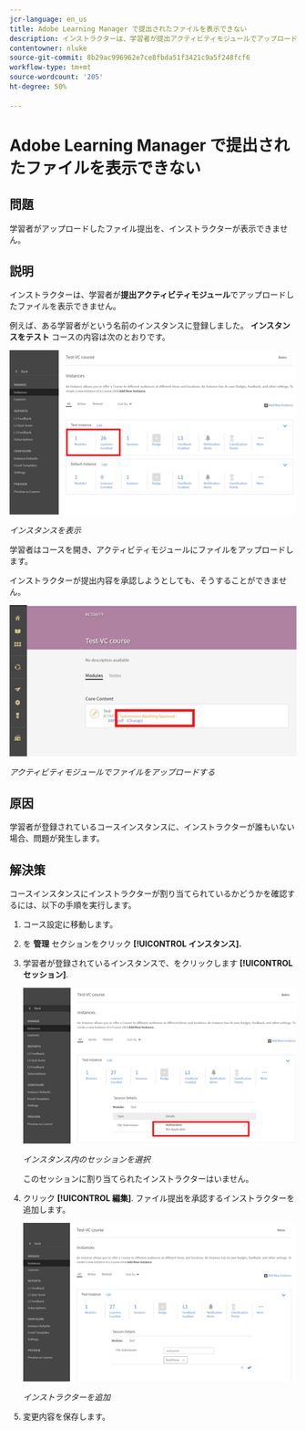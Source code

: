 ```yaml
---
jcr-language: en_us
title: Adobe Learning Manager で提出されたファイルを表示できない
description: インストラクターは、学習者が提出アクティビティモジュールでアップロードしたファイルを表示できません。
contentowner: nluke
source-git-commit: 8b29ac996962e7ce8fbda51f3421c9a5f248fcf6
workflow-type: tm+mt
source-wordcount: '205'
ht-degree: 50%

---
```




# Adobe Learning Manager で提出されたファイルを表示できない

## 問題

学習者がアップロードしたファイル提出を、インストラクターが表示できません。

## 説明

インストラクターは、学習者が&#x200B;**提出アクティビティモジュール**&#x200B;でアップロードしたファイルを表示できません。

例えば、ある学習者がという名前のインスタンスに登録しました。 **インスタンスをテスト** コースの内容は次のとおりです。

![](assets/test-instance.png)

*インスタンスを表示*

学習者はコースを開き、アクティビティモジュールにファイルをアップロードします。

インストラクターが提出内容を承認しようとしても、そうすることができません。

![](assets/activity.png)

*アクティビティモジュールでファイルをアップロードする*

## 原因

学習者が登録されているコースインスタンスに、インストラクターが誰もいない場合、問題が発生します。

## 解決策

コースインスタンスにインストラクターが割り当てられているかどうかを確認するには、以下の手順を実行します。

1. コース設定に移動します。
1. を **管理** セクションをクリック **[!UICONTROL インスタンス].**
1. 学習者が登録されているインスタンスで、をクリックします **[!UICONTROL セッション]**.

   ![](assets/check-instructor.png)

   *インスタンス内のセッションを選択*

   このセッションに割り当てられたインストラクターはいません。

1. クリック **[!UICONTROL 編集]**. ファイル提出を承認するインストラクターを追加します。

   ![](assets/assign-instructor.png)

   *インストラクターを追加*
1. 変更内容を保存します。

